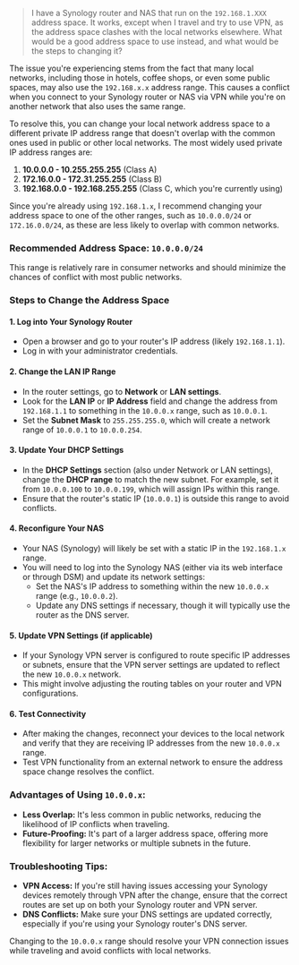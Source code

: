 > I have a Synology router and NAS that run on the `192.168.1.XXX` address space. It works, except when I travel and try to use VPN, as the address space clashes with the local networks elsewhere. What would be a good address space to use instead, and what would be the steps to changing it?

The issue you're experiencing stems from the fact that many local networks, including those in hotels, coffee shops, or even some public spaces, may also use the `192.168.x.x` address range. This causes a conflict when you connect to your Synology router or NAS via VPN while you're on another network that also uses the same range.

To resolve this, you can change your local network address space to a different private IP address range that doesn't overlap with the common ones used in public or other local networks. The most widely used private IP address ranges are:

1. **10.0.0.0 - 10.255.255.255** (Class A)
2. **172.16.0.0 - 172.31.255.255** (Class B)
3. **192.168.0.0 - 192.168.255.255** (Class C, which you're currently using)

Since you're already using `192.168.1.x`, I recommend changing your address space to one of the other ranges, such as `10.0.0.0/24` or `172.16.0.0/24`, as these are less likely to overlap with common networks.

### Recommended Address Space: `10.0.0.0/24`

This range is relatively rare in consumer networks and should minimize the chances of conflict with most public networks.

### Steps to Change the Address Space

#### 1. **Log into Your Synology Router**
   - Open a browser and go to your router's IP address (likely `192.168.1.1`).
   - Log in with your administrator credentials.

#### 2. **Change the LAN IP Range**
   - In the router settings, go to **Network** or **LAN settings**.
   - Look for the **LAN IP** or **IP Address** field and change the address from `192.168.1.1` to something in the `10.0.0.x` range, such as `10.0.0.1`.
   - Set the **Subnet Mask** to `255.255.255.0`, which will create a network range of `10.0.0.1` to `10.0.0.254`.

#### 3. **Update Your DHCP Settings**
   - In the **DHCP Settings** section (also under Network or LAN settings), change the **DHCP range** to match the new subnet. For example, set it from `10.0.0.100` to `10.0.0.199`, which will assign IPs within this range.
   - Ensure that the router's static IP (`10.0.0.1`) is outside this range to avoid conflicts.

#### 4. **Reconfigure Your NAS**
   - Your NAS (Synology) will likely be set with a static IP in the `192.168.1.x` range.
   - You will need to log into the Synology NAS (either via its web interface or through DSM) and update its network settings:
     - Set the NAS's IP address to something within the new `10.0.0.x` range (e.g., `10.0.0.2`).
     - Update any DNS settings if necessary, though it will typically use the router as the DNS server.

#### 5. **Update VPN Settings (if applicable)**
   - If your Synology VPN server is configured to route specific IP addresses or subnets, ensure that the VPN server settings are updated to reflect the new `10.0.0.x` network.
   - This might involve adjusting the routing tables on your router and VPN configurations.

#### 6. **Test Connectivity**
   - After making the changes, reconnect your devices to the local network and verify that they are receiving IP addresses from the new `10.0.0.x` range.
   - Test VPN functionality from an external network to ensure the address space change resolves the conflict.

### Advantages of Using `10.0.0.x`:
- **Less Overlap:** It's less common in public networks, reducing the likelihood of IP conflicts when traveling.
- **Future-Proofing:** It's part of a larger address space, offering more flexibility for larger networks or multiple subnets in the future.

### Troubleshooting Tips:
- **VPN Access:** If you're still having issues accessing your Synology devices remotely through VPN after the change, ensure that the correct routes are set up on both your Synology router and VPN server.
- **DNS Conflicts:** Make sure your DNS settings are updated correctly, especially if you're using your Synology router's DNS server.

Changing to the `10.0.0.x` range should resolve your VPN connection issues while traveling and avoid conflicts with local networks.